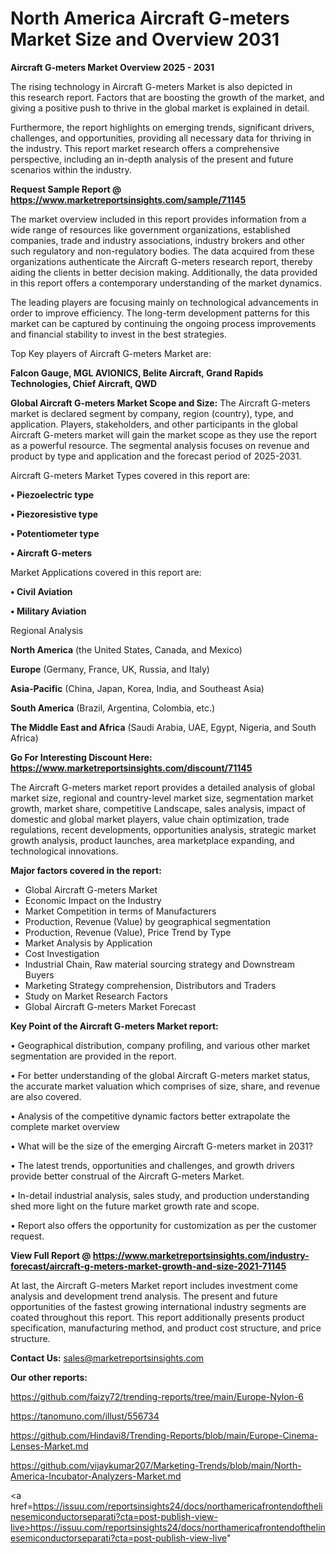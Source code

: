 # North America Aircraft G-meters Market Size and Overview 2031

<Strong> Aircraft G-meters Market Overview 2025 - 2031</strong>

The rising technology in Aircraft G-meters Market is also depicted in this research report. Factors that are boosting the growth of the market, and giving a positive push to thrive in the global market is explained in detail.

Furthermore, the report highlights on emerging trends, significant drivers, challenges, and opportunities, providing all necessary data for thriving in the industry. This report market research offers a comprehensive perspective, including an in-depth analysis of the present and future scenarios within the industry.

<strong>Request Sample Report @ <a href=https://www.marketreportsinsights.com/sample/71145>https://www.marketreportsinsights.com/sample/71145</a></strong>

The market overview included in this report provides information from a wide range of resources like government organizations, established companies, trade and industry associations, industry brokers and other such regulatory and non-regulatory bodies. The data acquired from these organizations authenticate the Aircraft G-meters research report, thereby aiding the clients in better decision making. Additionally, the data provided in this report offers a contemporary understanding of the market dynamics.

The leading players are focusing mainly on technological advancements in order to improve efficiency. The long-term development patterns for this market can be captured by continuing the ongoing process improvements and financial stability to invest in the best strategies.

Top Key players of Aircraft G-meters Market are:

<strong>Falcon Gauge, MGL AVIONICS, Belite Aircraft, Grand Rapids Technologies, Chief Aircraft, QWD</strong>

<strong><b>Global Aircraft G-meters Market Scope and Size:</b></strong>
The Aircraft G-meters market is declared segment by company, region (country), type, and application. Players, stakeholders, and other participants in the global Aircraft G-meters market will gain the market scope as they use the report as a powerful resource. The segmental analysis focuses on revenue and product by type and application and the forecast period of 2025-2031.

Aircraft G-meters Market Types covered in this report are:

<strong>• Piezoelectric type

• Piezoresistive type

• Potentiometer type

• Aircraft G-meters</strong>

Market Applications covered in this report are:

<strong>• Civil Aviation

• Military Aviation</strong> 

Regional Analysis

<strong>North America</strong> (the United States, Canada, and Mexico)

<strong>Europe</strong> (Germany, France, UK, Russia, and Italy)

<strong>Asia-Pacific</strong> (China, Japan, Korea, India, and Southeast Asia)

<strong>South America</strong> (Brazil, Argentina, Colombia, etc.)

<strong>The Middle East and Africa</strong> (Saudi Arabia, UAE, Egypt, Nigeria, and South Africa)

<strong>Go For Interesting Discount Here: <a href=https://www.marketreportsinsights.com/discount/71145>https://www.marketreportsinsights.com/discount/71145</a></strong>

The Aircraft G-meters market report provides a detailed analysis of global market size, regional and country-level market size, segmentation market growth, market share, competitive Landscape, sales analysis, impact of domestic and global market players, value chain optimization, trade regulations, recent developments, opportunities analysis, strategic market growth analysis, product launches, area marketplace expanding, and technological innovations.

<strong><b>Major factors covered in the report:</b></strong>
<ul>
  <li>Global Aircraft G-meters Market </li>
  <li>Economic Impact on the Industry</li>
  <li>Market Competition in terms of Manufacturers</li>
  <li>Production, Revenue (Value) by geographical segmentation</li>
  <li>Production, Revenue (Value), Price Trend by Type</li>
  <li>Market Analysis by Application</li>
  <li>Cost Investigation</li>
  <li>Industrial Chain, Raw material sourcing strategy and Downstream Buyers</li>
  <li>Marketing Strategy comprehension, Distributors and Traders</li>
  <li>Study on Market Research Factors</li>
  <li>Global Aircraft G-meters Market Forecast</li>
</ul>

<strong><b>Key Point of the Aircraft G-meters Market report:</b></strong>

• Geographical distribution, company profiling, and various other market segmentation are provided in the report.

• For better understanding of the global Aircraft G-meters market status, the accurate market valuation which comprises of size, share, and revenue are also covered.

• Analysis of the competitive dynamic factors better extrapolate the complete market overview

• What will be the size of the emerging Aircraft G-meters market in 2031?

• The latest trends, opportunities and challenges, and growth drivers provide better construal of the Aircraft G-meters Market.

• In-detail industrial analysis, sales study, and production understanding shed more light on the future market growth rate and scope.

• Report also offers the opportunity for customization as per the customer request.

<strong><b>View Full Report @ <a href=https://www.marketreportsinsights.com/industry-forecast/aircraft-g-meters-market-growth-and-size-2021-71145>https://www.marketreportsinsights.com/industry-forecast/aircraft-g-meters-market-growth-and-size-2021-71145</a></b></strong>


At last, the Aircraft G-meters Market report includes investment come analysis and development trend analysis. The present and future opportunities of the fastest growing international industry segments are coated throughout this report. This report additionally presents product specification, manufacturing method, and product cost structure, and price structure.

<strong>Contact Us:</strong>
sales@marketreportsinsights.com

<strong>Our other reports:</strong>

<a href=https://github.com/faizy72/trending-reports/tree/main/Europe-Nylon-6>https://github.com/faizy72/trending-reports/tree/main/Europe-Nylon-6</a>

<a href=https://tanomuno.com/illust/556734>https://tanomuno.com/illust/556734</a>

<a href=https://github.com/Hindavi8/Trending-Reports/blob/main/Europe-Cinema-Lenses-Market.md>https://github.com/Hindavi8/Trending-Reports/blob/main/Europe-Cinema-Lenses-Market.md</a>

<a href=https://github.com/vijaykumar207/Marketing-Trends/blob/main/North-America-Incubator-Analyzers-Market.md>https://github.com/vijaykumar207/Marketing-Trends/blob/main/North-America-Incubator-Analyzers-Market.md</a>

<a href=https://issuu.com/reportsinsights24/docs/northamericafrontendofthelinesemiconductorseparati?cta=post-publish-view-live>https://issuu.com/reportsinsights24/docs/northamericafrontendofthelinesemiconductorseparati?cta=post-publish-view-live</a>"
